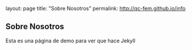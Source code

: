 layout: page
title: "Sobre Nosotros"
permalink: http://qc-fem.github.io/info

## Sobre Nosotros

Esta es una página de demo para ver que hace Jekyll
